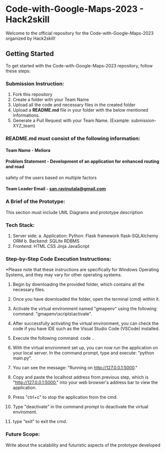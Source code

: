 # Code-with-Google-Maps-2023 - Hack2skill

Welcome to the official repository for the Code-with-Google-Maps-2023 organized by Hack2skill!

## Getting Started

To get started with the Code-with-Google-Maps-2023 repository, follow these steps:

### Submission Instruction:
  1. Fork this repository
  2. Create a folder with your Team Name
  3. Upload all the code and necessary files in the created folder
  4. Upload a **README.md** file in your folder with the below mentioned informations.
  5. Generate a Pull Request with your Team Name. (Example: submission-XYZ_team)

### README.md must consist of the following information:

#### Team Name         - Meliora
#### Problem Statement - Development of an application for enhanced routing and road
safety of the users based on multiple factors
#### Team Leader Email - san.ravinutala@gmail.com

### A Brief of the Prototype:
  This section must include UML Diagrams and prototype description
  
### Tech Stack: 
  1. Server side:
	a. Application:
	    Python: Flask framework
		          flask-SQLAlchemy ORM
	b. Backend:
			    SQLite RDBMS
2. Frontend:
	HTML
	CSS
	Jinja
	JavaScript
   
### Step-by-Step Code Execution Instructions:
*Please note that these instructions are specifically for Windows Operating Systems, and they may vary for other operating systems.

1. Begin by downloading the provided folder, which contains all the necessary files.

2. Once you have downloaded the folder, open the terminal (cmd) within it.

3. Activate the virtual environment named "gmapenv" using the following command: "gmapenv\scripts\activate".

4. After successfully activating the virtual environment, you can check the code if you have IDE such as the Visual Studio Code (VSCode) installed.
5. Execute the following command: code ..

6. With the virtual environment set up, you can now run the application on your local server. In the command prompt, type and execute: "python main.py".

7. You can see the message: "Running on http://127.0.0.1:5000."

8. Copy and paste the localhost address from previous step, which is "http://127.0.0.1:5000," into your web browser's address bar to view the application.

9. Press "ctrl+c" to stop the application from the cmd.
10. Type "deactivate" in the command prompt to deactivate the virtual enviroment.
11. type "exit" to exit the cmd.

  
### Future Scope:
   Write about the scalability and futuristic aspects of the prototype developed
